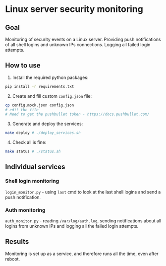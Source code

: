 # Linux server security monitoring

## Goal

Monitoring of security events on a Linux server. Providing push notifications of all shell logins and unknown IPs connections. Logging all failed login attempts.

## How to use

1. Install the required python packages:
```bash
pip install -r requirements.txt
```

2. Create and fill custom `config.json` file:
```bash
cp config.mock.json config.json
# edit the file
# Need to get the pushbullet token - https://docs.pushbullet.com/
```

3. Generate and deploy the services:
```bash
make deploy # ./deploy_services.sh
```

4. Check all is fine:
```bash
make status # ./status.sh
```

## Individual services

### Shell login monitoring

`login_monitor.py` - using `last` cmd to look at the last shell logins and send a push notification.

### Auth monitoring

`auth_monitor.py` - reading `/var/log/auth.log`, sending notifications about all logins from unknown IPs and logging all the failed login attempts.

## Results

Monitoring is set up as a service, and therefore runs all the time, even after reboot.
